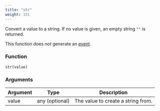 ```yaml
---
title: "str"
weight: 151
---
```


Convert a value to a string. If no value is given, an empty string `""` is returned.

This function does *not* generate an [event](../../events).

### Function

`str(value)`

### Arguments

Argument | Type | Description
-------- | ---- | -----------
value | any (optional) | The value to create a string from.
